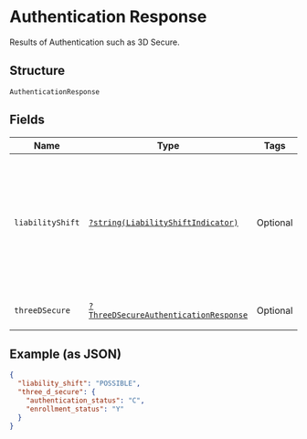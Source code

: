 
# Authentication Response

Results of Authentication such as 3D Secure.

## Structure

`AuthenticationResponse`

## Fields

| Name | Type | Tags | Description | Getter | Setter |
|  --- | --- | --- | --- | --- | --- |
| `liabilityShift` | [`?string(LiabilityShiftIndicator)`](../../doc/models/liability-shift-indicator.md) | Optional | Liability shift indicator. The outcome of the issuer's authentication.<br>**Constraints**: *Minimum Length*: `1`, *Maximum Length*: `255`, *Pattern*: `^[0-9A-Z_]+$` | getLiabilityShift(): ?string | setLiabilityShift(?string liabilityShift): void |
| `threeDSecure` | [`?ThreeDSecureAuthenticationResponse`](../../doc/models/three-d-secure-authentication-response.md) | Optional | Results of 3D Secure Authentication. | getThreeDSecure(): ?ThreeDSecureAuthenticationResponse | setThreeDSecure(?ThreeDSecureAuthenticationResponse threeDSecure): void |

## Example (as JSON)

```json
{
  "liability_shift": "POSSIBLE",
  "three_d_secure": {
    "authentication_status": "C",
    "enrollment_status": "Y"
  }
}
```

